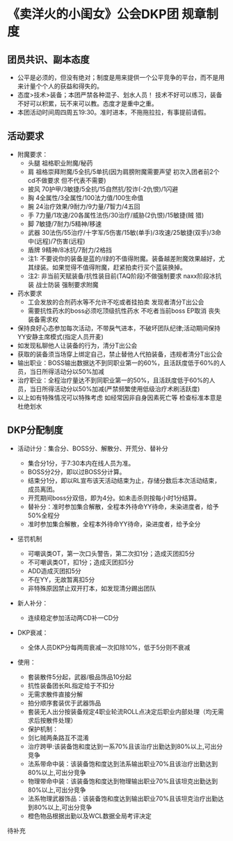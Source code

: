 # 《卖洋火的小闺女》公会DKP团 规章制度

## 团员共识、副本态度
* 公平是必须的，但没有绝对；制度是用来提供一个公平竞争的平台，而不是用来计量个个人的获益和得失的。
* 态度>技术>装备；本团严禁各种混子、划水人员！
技术不好可以练习，装备不好可以积累，玩不来可以教。态度才是重中之重。
* 本团活动时间周四周五19:30。准时进本，不拖拖拉拉，有事提前请假。

## 活动要求
* 附魔要求：
    * 头腿	祖格职业附魔/秘药
    * 肩	祖格崇拜附魔/5全抗/5单抗(因为肩膀附魔需要声望 初次入团者前2个cd不做要求 但不代表不需要)
    * 披风	70护甲/3敏捷/5全抗/15自然抗/狡诈(-2仇恨)/1闪避
    * 胸	4全属性/3全属性/100法力值/100生命值			
    * 腕	24治疗效果/9耐力/9力量/7智力/4五回		
    * 手	7力量/1攻速/20各属性法伤/30治疗/威胁(2仇恨)/15敏捷(贼 猎)
    * 脚	7敏捷/7耐力/5精神/移速
    * 武器	30法伤/55治疗/十字军/5伤害/15敏(单手)/3攻速/25敏捷(双手)/3命中(远程)/7伤害(远程)
    * 盾牌	9精神/8冰抗/7耐力/2格挡
    * 注1:  不要说你的装备是蓝的/绿的不值得附魔。装备越差附魔效果越好，尤其绿装。如果觉得不值得附魔，赶紧拍卖行买个蓝装换掉。
    * 注2:  非当前天赋装备/抗性装目前(TAQ阶段)不做强制要求  naxx阶段冰抗装 战士防装 强制要求附魔
* 药水要求
    * 工会发放的合剂药水等不允许不吃或者挂拍卖 发现者清分T出公会
    * 需要抗性药水的boss必须吃顶级抗性药水 不吃者当前boss EP取消 丧失装备需求权
* 保持良好心态参加每次活动，不带戾气进本，不破坏团队纪律;活动期间保持YY安静主席模式(指定人员开麦)
* 如发现私聊他人让装备的行为，清分T出公会
* 获取的装备须当场穿上绑定自己，禁止替他人代拍装备，违规者清分T出公会
* 输出职业：BOSS输出数据达不到同职业第一的60%，且活跃度低于60%的人员，当日所得活动分以50%加减
* 治疗职业：全程治疗量达不到同职业第一的50%，且活跃度低于60%的人员，当日所得活动分以50%加减(严禁频繁使用低级治疗术刷活跃度)
* 以上如有特殊情况可以特殊考虑 如经常因非自身因素死亡等 检查标准本意是杜绝划水

## DKP分配制度
* 活动计分：集合分、BOSS分、解散分、开荒分、替补分
    * 集合分1分，于7:30本内在线人员为准。
    * BOSS分2分，即以过BOSS分计算。
    * 结束分1分，即以RL宣布该天活动结束为止，存储分数后本次活动结束，成员离团。
    * 开荒期间boss分双倍，即为4分。如未击杀则按每小时1分结算。
    * 替补分：准时参加集合解散，全程本外待命YY待命，未染进度者，给予50%全程分
    * 准时参加集合解散，全程本外待命YY待命，染进度者，给予全分

* 惩罚机制
    * 可嘲讽类OT，第一次口头警告，第二次扣1分；造成灭团扣5分
    * 不可嘲讽类OT，扣1分；造成灭团扣5分
    * ADD造成灭团扣5分
    * 不在YY，无故暂离扣5分
    * 非特殊原因禁止双开打本，如发现清分踢出团队
    
* 新人补分：
    * 连续稳定参加活动两CD补一CD分

* DKP衰减：
    * 全体人员DKP分每两周衰减一次扣除10%，低于5分则不衰减
    
* 使用：
    * 套装散件5分起，武器/极品饰品10分起
    * 抗性装备团长RL指定给于不扣分
    * 无需求散件直接分解
    * 拍分顺序套装优于武器饰品
    * 套装无人出分按装备规定4职业轮流ROLL点决定后职业内部处理（均无需求后按散件处理）
    * 保护机制：
    * 剑匕贼两条路互不混淆
    * 治疗跨甲:该装备饱和度达到一系70%且该治疗出勤达到80%以上,可出分竞争
    * 法系带命中装：该装备饱和度达到法系输出职业70%且该治疗出勤达到80%以上,可出分竞争
    * 物理带命中装：该装备饱和度达到物理输出职业70%且该坦克出勤达到80%以上,可出分竞争
    * 法系物理武器饰品：该装备饱和度达到输出职业70%且该坦克治疗出勤达到80%以上,可出分竞争
    * 橙色物品根据出勤以及WCL数据全局考评决定
    
待补充
